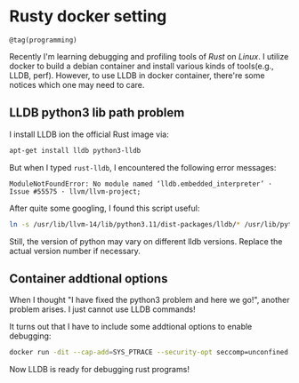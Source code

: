 # Rusty docker setting
```
@tag(programming)
```

Recently I'm learning debugging and profiling tools of *Rust* on *Linux*.
I utilize docker to build a debian container and install various kinds of tools(e.g., LLDB, perf).
However, to use LLDB in docker container, there're some notices which one may need to care.

## LLDB python3 lib path problem
I install LLDB ion the official Rust image via:
```sh
apt-get install lldb python3-lldb
```

But when I typed `rust-lldb`, I encountered the following error messages:
```
ModuleNotFoundError: No module named ‘lldb.embedded_interpreter’ · Issue #55575 · llvm/llvm-project;
```

After quite some googling, I found this script useful:
```sh
ln -s /usr/lib/llvm-14/lib/python3.11/dist-packages/lldb/* /usr/lib/python3/dist-packages/lldb/
```
Still, the version of python may vary on different lldb versions. Replace the actual version number if necessary.

## Container addtional options
When I thought "I have fixed the python3 problem and here we go!", another problem arises.
I just cannot use LLDB commands!

It turns out that I have to include some addtional options to enable debugging:
```sh
docker run -dit --cap-add=SYS_PTRACE --security-opt seccomp=unconfined rust
```

Now LLDB is ready for debugging rust programs!